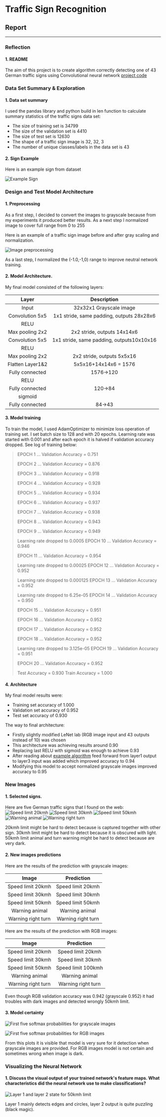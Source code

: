 # **Traffic Sign Recognition** 

## Report


[//]: # (Image References)

[ExampleSign]: ./raportPics/ExampleSign.png "Example Sign"
[imagesComparison]: ./raportPics/imagesComparison.png "Images Comparison Test"
[imagesComparisonTrainingSet]: ./raportPics/imagesComparisonTrainingSet.png "Images Comparison Training"
[networkState]: ./raportPics/networkState.png "Network State 50"
[softmaxColor]: ./raportPics/softmaxColor.png "Softmax Result Color Image"
[softmaxGrayscale]: ./raportPics/softmaxGrayscale.png "Softmax Result Grayscale Image"
[20kmh]: ./20_0.ppm "20kmh"
[30kmh]: ./30_1.ppm "30kmh"
[50kmh]: ./50_2.ppm "50kmh"
[animal]: ./animal_31.ppm "Animal"
[turn]: ./turn_20.ppm "Turn"

---
### Reflection

#### 1. README
The aim of this project is to create algorithm correctly detecting one of 43 German traffic signs using Convolutional neural network [project code](https://github.com/jakubkid/trafficSign/blob/master/Traffic_Sign_Classifier.ipynb)

### Data Set Summary & Exploration

#### 1. Data set summary

I used the pandas library and python build in len function to calculate summary statistics of the traffic
signs data set:

* The size of training set is 34799
* The size of the validation set is 4410
* The size of test set is 12630
* The shape of a traffic sign image is 32, 32, 3
* The number of unique classes/labels in the data set is 43

#### 2. Sign Example

Here is an example sign from dataset 

![Example Sign][ExampleSign]

### Design and Test Model Architecture

#### 1. Preprocessing

As a first step, I decided to convert the images to grayscale because from my experiments it produced better results. As a next step I normalized image to cover full range from 0 to 255

Here is an example of a traffic sign image before and after gray scaling and normalization.

![Image preprocessing][imagesComparisonTrainingSet]

As a last step, I normalized the (-1.0,-1,0) range to improve neutral network training.


#### 2. Model Architecture.

My final model consisted of the following layers:

| Layer         		|     Description	        					| 
|:---------------------:|:---------------------------------------------:| 
| Input         		| 32x32x1 Grayscale image   					| 
| Convolution 5x5     	| 1x1 stride, same padding, outputs 28x28x6 	|
| RELU					|												|
| Max pooling 2x2      	| 2x2 stride, outputs 14x14x6					|
| Convolution 5x5	    | 1x1 stride, same padding, outputs10x10x16  	|
| RELU					|												|
| Max pooling 2x2      	| 2x2 stride, outputs 5x5x16					|
| Flatten Layer1&2		| 5x5x16+14x14x6 = 1576							|
| Fully connected		| 1576->120    									|
| RELU					|												|
| Fully connected		| 120->84    									|
| sigmoid				|												|
| Fully connected		| 84->43    									|
 


#### 3. Model training

To train the model, I used AdamOptimizer to minimize loss operation of training set. I set batch size to 128 and with 20 epochs. Learning rate was started with 0.001 and after each epoch it is halved if validation accuracy dropped. See log of training below:

>EPOCH 1 ...
>Validation Accuracy = 0.751
>
>EPOCH 2 ...
>Validation Accuracy = 0.876
>
>EPOCH 3 ...
>Validation Accuracy = 0.918
>
>EPOCH 4 ...
>Validation Accuracy = 0.928
>
>EPOCH 5 ...
>Validation Accuracy = 0.934
>
>EPOCH 6 ...
>Validation Accuracy = 0.937
>
>EPOCH 7 ...
>Validation Accuracy = 0.938
>
>EPOCH 8 ...
>Validation Accuracy = 0.943
>
>EPOCH 9 ...
>Validation Accuracy = 0.949
>
>Learning rate dropped to 0.0005
>EPOCH 10 ...
>Validation Accuracy = 0.946
>
>EPOCH 11 ...
>Validation Accuracy = 0.954
>
>Learning rate dropped to 0.00025
>EPOCH 12 ...
>Validation Accuracy = 0.952
>
>Learning rate dropped to 0.000125
>EPOCH 13 ...
>Validation Accuracy = 0.952
>
>Learning rate dropped to 6.25e-05
>EPOCH 14 ...
>Validation Accuracy = 0.950
>
>EPOCH 15 ...
>Validation Accuracy = 0.951
>
>EPOCH 16 ...
>Validation Accuracy = 0.952
>
>EPOCH 17 ...
>Validation Accuracy = 0.952
>
>EPOCH 18 ...
>Validation Accuracy = 0.952
>
>Learning rate dropped to 3.125e-05
>EPOCH 19 ...
>Validation Accuracy = 0.951
>
>EPOCH 20 ...
>Validation Accuracy = 0.952
>
>Test Accuracy = 0.930
>Train Accuracy = 1.000



#### 4. Architecture

My final model results were:
* Training set accuracy of 1.000
* Validation set accuracy of 0.952
* Test set accuracy of 0.930

The way to final architecture:
* Firstly slightly modified LeNet lab (RGB image input and 43 outputs instead of 10) was chosen 
* This architecture was achieving results around 0.90
* Replacing last RELU with sigmoid was enough to achieve 0.93
* After reading about [example algorithm](http://yann.lecun.com/exdb/publis/pdf/sermanet-ijcnn-11.pdf) feed forward from layer1 output to layer3 input was added which improved accuracy to 0.94
* Modifying this model to accept normalized grayscale images improved accuracy to 0.95


### New Images

#### 1. Selected signs.

Here are five German traffic signs that I found on the web:
![Speed limit 20kmh][20kmh] ![Speed limit 30kmh][30kmh] ![Speed limit 50kmh][50kmh] 
![Warning animal][animal] ![Warning right turn][turn]

20kmh limit might be hard to detect because is captured together with other sign. 30kmh limit might be hard to detect because it is obscured with light. 50kmh limit animal and turn warning might be hard to detect because are very dark.

#### 2. New images predictions

Here are the results of the prediction with grayscale images:

| Image			        |     Prediction	        					|
|:---------------------:|:---------------------------------------------:|
| Speed limit 20kmh 	| Speed limit 20kmh  							|
| Speed limit 30kmh  	| Speed limit 30kmh 							|
| Speed limit 50kmh		| Speed limit 50kmh								|
| Warning animal   		| Warning animal 				 				|
| Warning right turn    | Warning right turn    	    				|

Here are the results of the prediction with RGB images:

| Image			        |     Prediction	        					|
|:---------------------:|:---------------------------------------------:|
| Speed limit 20kmh 	| Speed limit 20kmh  							|
| Speed limit 30kmh  	| Speed limit 30kmh 							|
| Speed limit 50kmh		| Speed limit 100kmh					    	|
| Warning animal   		| Warning animal 				 				|
| Warning right turn    | Warning right turn    	    				|

Even though RGB validation accuracy was 0.942 (grayscale 0.952) it had troubles with dark images and detected wrongly 50kmh limit.

#### 3. Model certainty 

![First five softmax probabilities for grayscale images][softmaxGrayscale]

![First five softmax probabilities for RGB images][softmaxColor]

From this plots it is visible that model is very sure for it detection when grayscale images are provided. For RGB images model is not certain and sometimes wrong when image is dark.


### Visualizing the Neural Network 
#### 1. Discuss the visual output of your trained network's feature maps. What characteristics did the neural network use to make classifications?
![Layer 1 and layer 2 state for 50kmh limit][networkState]

Layer 1 mainly detects edges and circles, layer 2 output is quite puzzling (black magic).
